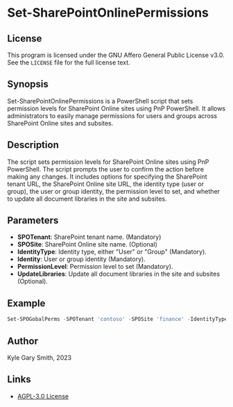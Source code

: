 # Set-SharePointOnlinePermissions

## License

This program is licensed under the GNU Affero General Public License v3.0. See the `LICENSE` file for the full license text.

## Synopsis

Set-SharePointOnlinePermissions is a PowerShell script that sets permission levels for SharePoint Online sites using PnP PowerShell. It allows administrators to easily manage permissions for users and groups across SharePoint Online sites and subsites.

## Description

The script sets permission levels for SharePoint Online sites using PnP PowerShell. The script prompts the user to confirm the action before making any changes. It includes options for specifying the SharePoint tenant URL, the SharePoint Online site URL, the identity type (user or group), the user or group identity, the permission level to set, and whether to update all document libraries in the site and subsites.

## Parameters

- **SPOTenant**: SharePoint tenant name. (Mandatory)
- **SPOSite**: SharePoint Online site name. (Optional)
- **IdentityType**: Identity type, either "User" or "Group" (Mandatory).
- **Identity**: User or group identity (Mandatory).
- **PermissionLevel**: Permission level to set (Mandatory).
- **UpdateLibraries**: Update all document libraries in the site and subsites (Optional).

## Example

```powershell
Set-SPOGobalPerms -SPOTenant 'contoso' -SPOSite 'finance' -IdentityType 'User' -Identity 'jane@contoso.com' -PermissionLevel 'Read'
```

## Author

Kyle Gary Smith, 2023

## Links
- [AGPL-3.0 License](https://www.gnu.org/licenses/agpl-3.0.en.html)
